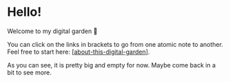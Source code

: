 # Hello!

Welcome to my digital garden 🌻
 
 You can click on the links in brackets to go from one atomic note to another. Feel free to start here: [[about-this-digital-garden]].
 
 As you can see, it is pretty big and empty for now. Maybe come back in a bit to see more.

[//begin]: # "Autogenerated link references for markdown compatibility"
[about-this-digital-garden]: 5-index/about-this-digital-garden "About This Digital Garden"
[//end]: # "Autogenerated link references"